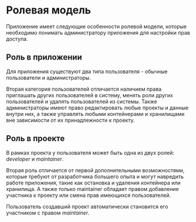 # Ролевая модель

Приложение имеет следующие особенности ролевой модели, которые необходимо понимать администратору приложения для настройки прав доступа.

## Роль в приложении

Для приложения существуют два типа пользователя - обычные пользователи и администраторы.

Вторая категория пользователей отличается наличием права приглашать других пользователей в систему,
менять роли других пользователей и удалять пользователей из системы.
Также администраторы имеют право редактировать любые проекты и данные внутри них,
а также управлять любыми контейнерами и хранилищами вне зависимости от их принадлежности к проекту.

## Роль в проекте

В рамках проекта у пользователя может быть одна из двух ролей: _developer_ и _maintainer_.

Вторая роль отличается от первой дополнительными возможностями, которые требуют от разработчика большего опыта и могут навредить работе приложения,
такие как остановка и удаления контейнера или хранилища. А также только maintainer обладает правом добавление участника к проекту или смена прав имеющихся пользователей.

Пользователь создавший проект автоматически становится его участником с правом _maintainer_.
